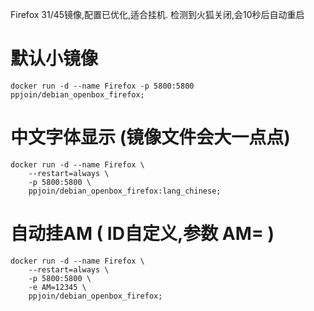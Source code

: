 Firefox 31/45镜像,配置已优化,适合挂机.
检测到火狐关闭,会10秒后自动重启

# 默认小镜像

```shell
docker run -d --name Firefox -p 5800:5800 ppjoin/debian_openbox_firefox;
```

# 中文字体显示 (镜像文件会大一点点)

```shell
docker run -d --name Firefox \
    --restart=always \
    -p 5800:5800 \
    ppjoin/debian_openbox_firefox:lang_chinese;
```
# 自动挂AM ( ID自定义,参数 AM= )

```shell
docker run -d --name Firefox \
    --restart=always \
    -p 5800:5800 \
    -e AM=12345 \
    ppjoin/debian_openbox_firefox;
```
